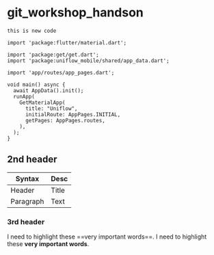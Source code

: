 # git_workshop_handson

```
this is new code 
```

```
import 'package:flutter/material.dart';

import 'package:get/get.dart';
import 'package:uniflow_mobile/shared/app_data.dart';

import 'app/routes/app_pages.dart';

void main() async {
  await AppData().init();
  runApp(
    GetMaterialApp(
      title: "Uniflow",
      initialRoute: AppPages.INITIAL,
      getPages: AppPages.routes,
    ),
  );
}
```

## 2nd header

| Syntax | Desc |
| ----------- | ----------- |
| Header | Title |
| Paragraph | Text |


### 3rd header

I need to highlight these ==very important words==.
I need to highlight these __very important words__.
